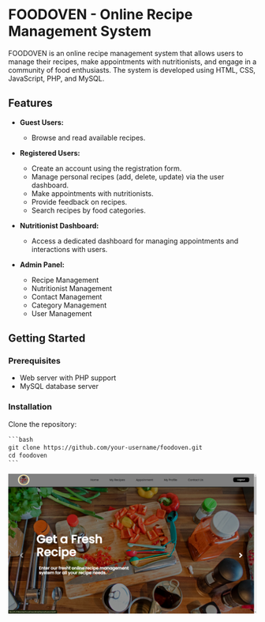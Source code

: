 # FOODOVEN - Online Recipe Management System

FOODOVEN is an online recipe management system that allows users to manage their recipes, make appointments with nutritionists, and engage in a community of food enthusiasts. The system is developed using HTML, CSS, JavaScript, PHP, and MySQL.

## Features

- **Guest Users:**
  - Browse and read available recipes.

- **Registered Users:**
  - Create an account using the registration form.
  - Manage personal recipes (add, delete, update) via the user dashboard.
  - Make appointments with nutritionists.
  - Provide feedback on recipes.
  - Search recipes by food categories.

- **Nutritionist Dashboard:**
  - Access a dedicated dashboard for managing appointments and interactions with users.

- **Admin Panel:**
  - Recipe Management
  - Nutritionist Management
  - Contact Management
  - Category Management
  - User Management

## Getting Started

### Prerequisites

- Web server with PHP support
- MySQL database server


### Installation

 Clone the repository:

    ```bash
    git clone https://github.com/your-username/foodoven.git
    cd foodoven
    ```

![FOODOVEN Screenshot](images/foodoven-screenshot.png)

